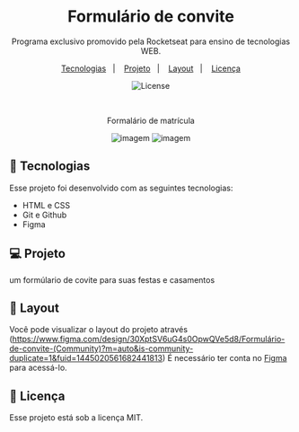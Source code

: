 <h1 align="center"> Formulário de convite </h1>

<p align="center">
Programa exclusivo promovido pela Rocketseat para ensino de tecnologias WEB.
</p>

<p align="center">
  <a href="#-tecnologias">Tecnologias</a>&nbsp;&nbsp;&nbsp;|&nbsp;&nbsp;&nbsp;
  <a href="#-projeto">Projeto</a>&nbsp;&nbsp;&nbsp;|&nbsp;&nbsp;&nbsp;
  <a href="#-layout">Layout</a>&nbsp;&nbsp;&nbsp;|&nbsp;&nbsp;&nbsp;
  <a href="#memo-licença">Licença</a>
</p>

<p align="center">
  <img alt="License" src="https://img.shields.io/static/v1?label=license&message=MIT&color=49AA26&labelColor=000000">
  
</p>


<br>

<p align="center">
 Formalário de matrícula
</p>

<p align="center">
<img  alt="imagem" src="https://github.com/user-attachments/assets/0049b691-ea72-4862-b26f-a03247704d6f">
<img  alt="imagem" src="https://github.com/user-attachments/assets/a22f2c25-a075-4185-a8d2-36dd065a1fe3">
</p>

## 🚀 Tecnologias

Esse projeto foi desenvolvido com as seguintes tecnologias:

- HTML e CSS
- Git e Github
- Figma

## 💻 Projeto

um formúlario de covite para suas festas e casamentos

## 🔖 Layout

Você pode visualizar o layout do projeto através (https://www.figma.com/design/30XptSV6uG4s0OpwQVe5d8/Formulário-de-convite-(Community)?m=auto&is-community-duplicate=1&fuid=1445020561682441813) É necessário ter conta no [Figma](https://figma.com) para acessá-lo.

## :memo: Licença

Esse projeto está sob a licença MIT.
